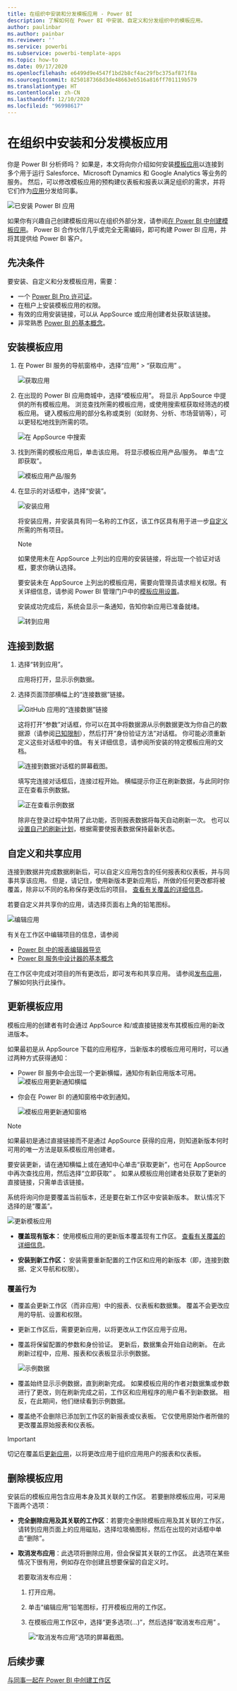 ```yaml
---
title: 在组织中安装和分发模板应用 - Power BI
description: 了解如何在 Power BI 中安装、自定义和分发组织中的模板应用。
author: paulinbar
ms.author: painbar
ms.reviewer: ''
ms.service: powerbi
ms.subservice: powerbi-template-apps
ms.topic: how-to
ms.date: 09/17/2020
ms.openlocfilehash: e6499d9e4547f1bd2b8cf4ac29fbc375af871f8a
ms.sourcegitcommit: 8250187368d3de48663eb516a816ff701119b579
ms.translationtype: HT
ms.contentlocale: zh-CN
ms.lasthandoff: 12/10/2020
ms.locfileid: "96998617"
---
```

# <a name="install-and-distribute-template-apps-in-your-organization"></a>在组织中安装和分发模板应用

你是 Power BI 分析师吗？ 如果是，本文将向你介绍如何安装[模板应用](service-template-apps-overview.md)以连接到多个用于运行 Salesforce、Microsoft Dynamics 和 Google Analytics 等业务的服务。 然后，可以修改模板应用的预构建仪表板和报表以满足组织的需求，并将它们作为[应用](../consumer/end-user-apps.md)分发给同事。 

![已安装 Power BI 应用](media/service-template-apps-install-distribute/power-bi-get-apps.png)

如果你有兴趣自己创建模板应用以在组织外部分发，请参阅[在 Power BI 中创建模板应用](service-template-apps-create.md)。 Power BI 合作伙伴几乎或完全无需编码，即可构建 Power BI 应用，并将其提供给 Power BI 客户。 

## <a name="prerequisites"></a>先决条件  

要安装、自定义和分发模板应用，需要： 

* 一个 [Power BI Pro 许可证](../fundamentals/service-self-service-signup-for-power-bi.md)。
* 在租户上安装模板应用的权限。
* 有效的应用安装链接，可以从 AppSource 或应用创建者处获取该链接。
* 非常熟悉 [Power BI 的基本概念](../fundamentals/service-basic-concepts.md)。

## <a name="install-a-template-app"></a>安装模板应用

1. 在 Power BI 服务的导航窗格中，选择“应用” > “获取应用” 。

    ![获取应用](media/service-template-apps-install-distribute/power-bi-get-apps-arrow.png)

1. 在出现的 Power BI 应用商城中，选择“模板应用”。 将显示 AppSource 中提供的所有模板应用。 浏览查找所需的模板应用，或使用搜索框获取经筛选的模板应用。 键入模板应用的部分名称或类别（如财务、分析、市场营销等），可以更轻松地找到所需的项。

    ![在 AppSource 中搜索](media/service-template-apps-install-distribute/power-bi-appsource.png)

1. 找到所需的模板应用后，单击该应用。 将显示模板应用产品/服务。 单击“立即获取”。

   ![模板应用产品/服务](media/service-template-apps-install-distribute/power-bi-template-app-offer.png)

1. 在显示的对话框中，选择“安装”。

    ![安装应用](media/service-template-apps-install-distribute/power-install-dialog.png)
    
    将安装应用，并安装具有同一名称的工作区，该工作区具有用于进一步[自定义](#customize-and-share-the-app)所需的所有项目。

    > [!NOTE]
    > 如果使用未在 AppSource 上列出的应用的安装链接，将出现一个验证对话框，要求你确认选择。
    >
    >要安装未在 AppSource 上列出的模板应用，需要向管理员请求相关权限。有关详细信息，请参阅 Power BI 管理门户中的[模板应用设置](../admin/service-admin-portal.md#template-apps-settings)。

    安装成功完成后，系统会显示一条通知，告知你新应用已准备就绪。

    ![转到应用](media/service-template-apps-install-distribute/power-bi-go-to-app.png)

## <a name="connect-to-data"></a>连接到数据

1. 选择“转到应用”。

   应用将打开，显示示例数据。

1. 选择页面顶部横幅上的“连接数据”链接。

   ![GitHub 应用的“连接数据”链接](media/service-template-apps-install-distribute/power-bi-template-app-connect-data.png)

    这将打开“参数”对话框，你可以在其中将数据源从示例数据更改为你自己的数据源（请参阅[已知限制](service-template-apps-overview.md#known-limitations)），然后打开“身份验证方法”对话框。 你可能必须重新定义这些对话框中的值。 有关详细信息，请参阅所安装的特定模板应用的文档。

   ![连接到数据对话框的屏幕截图。](media/service-template-apps-install-distribute/power-bi-template-app-connect-to-data-dialogs.png)

    填写完连接对话框后，连接过程开始。 横幅提示你正在刷新数据，与此同时你正在查看示例数据。

    ![正在查看示例数据](media/service-template-apps-install-distribute/power-bi-template-app-viewing-sample-data.png)

   除非在登录过程中禁用了此功能，否则报表数据将每天自动刷新一次。 也可以[设置自己的刷新计划](./refresh-scheduled-refresh.md)，根据需要使报表数据保持最新状态。

## <a name="customize-and-share-the-app"></a>自定义和共享应用

连接到数据并完成数据刷新后，可以自定义应用包含的任何报表和仪表板，并与同事共享该应用。 但是，请记住，使用新版本更新应用后，所做的任何更改都将被覆盖，除非以不同的名称保存更改后的项目。 [查看有关覆盖的详细信息](#overwrite-behavior)。

若要自定义并共享你的应用，请选择页面右上角的铅笔图标。

![编辑应用](media/service-template-apps-install-distribute/power-bi-template-app-edit-app.png)


有关在工作区中编辑项目的信息，请参阅
* [Power BI 中的报表编辑器导览](../create-reports/service-the-report-editor-take-a-tour.md)
* [Power BI 服务中设计器的基本概念](../fundamentals/service-basic-concepts.md)

在工作区中完成对项目的所有更改后，即可发布和共享应用。 请参阅[发布应用](../collaborate-share/service-create-distribute-apps.md#publish-your-app)，了解如何执行此操作。

## <a name="update-a-template-app"></a>更新模板应用

模板应用的创建者有时会通过 AppSource 和/或直接链接发布其模板应用的新改进版本。

如果最初是从 AppSource 下载的应用程序，当新版本的模板应用可用时，可以通过两种方式获得通知：
* Power BI 服务中会出现一个更新横幅，通知你有新应用版本可用。
  ![模板应用更新通知横幅](media/service-template-apps-install-distribute/power-bi-new-app-version-notification-banner.png)
* 你会在 Power BI 的通知窗格中收到通知。


  ![模板应用更新通知窗格](media/service-template-apps-install-distribute/power-bi-new-app-version-notification-pane.png)

>[!NOTE]
>如果最初是通过直接链接而不是通过 AppSource 获得的应用，则知道新版本何时可用的唯一方法是联系模板应用创建者。

  要安装更新，请在通知横幅上或在通知中心单击“获取更新”，也可在 AppSource 中再次查找应用，然后选择“立即获取” 。 如果从模板应用创建者处获取了更新的直接链接，只需单击该链接。
  
  系统将询问你是要覆盖当前版本，还是要在新工作区中安装新版本。 默认情况下选择的是“覆盖”。

  ![更新模板应用](media/service-template-apps-install-distribute/power-bi-update-app-overwrite.png)

- **覆盖现有版本：** 使用模板应用的更新版本覆盖现有工作区。 [查看有关覆盖的详细信息](#overwrite-behavior)。

- **安装到新工作区：** 安装需要重新配置的工作区和应用的新版本（即，连接到数据、定义导航和权限）。

### <a name="overwrite-behavior"></a>覆盖行为

* 覆盖会更新工作区（而非应用）中的报表、仪表板和数据集。 覆盖不会更改应用的导航、设置和权限。
* 更新工作区后，需要更新应用，以将更改从工作区应用于应用。
* 覆盖将保留配置的参数和身份验证。 更新后，数据集会开始自动刷新。 在此刷新过程中，应用、报表和仪表板显示示例数据。

  ![示例数据](media/service-template-apps-install-distribute/power-bi-sample-data.png)

* 覆盖始终显示示例数据，直到刷新完成。 如果模板应用的作者对数据集或参数进行了更改，则在刷新完成之前，工作区和应用程序的用户看不到新数据。 相反，在此期间，他们继续看到示例数据。
* 覆盖绝不会删除已添加到工作区的新报表或仪表板。 它仅使用原始作者所做的更改覆盖原始报表和仪表板。

>[!IMPORTANT]
>切记在覆盖后[更新应用](#customize-and-share-the-app)，以将更改应用于组织应用用户的报表和仪表板。

## <a name="delete-a-template-app"></a>删除模板应用

安装后的模板应用包含应用本身及其关联的工作区。 若要删除模板应用，可采用下面两个选项：
* **完全删除应用及其关联的工作区**：若要完全删除模板应用及其关联的工作区，请转到应用页面上的应用磁贴，选择垃圾桶图标，然后在出现的对话框中单击“删除”。
* **取消发布应用**：此选项将删除应用，但会保留其关联的工作区。 此选项在某些情况下很有用，例如存在你创建且想要保留的自定义时。

    若要取消发布应用：
    1. 打开应用。
    1. 单击“编辑应用”铅笔图标，打开模板应用的工作区。
    1. 在模板应用工作区中，选择“更多选项(...)”，然后选择“取消发布应用” 。

        ![“取消发布应用”选项的屏幕截图。](media/service-template-apps-install-distribute/power-bi-template-app-unpublish.png)


## <a name="next-steps"></a>后续步骤

[与同事一起在 Power BI 中创建工作区](../collaborate-share/service-create-the-new-workspaces.md)
